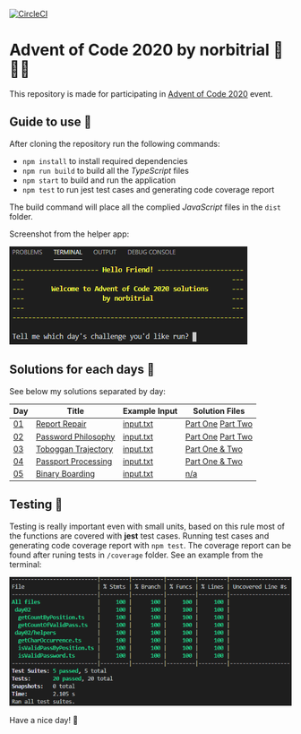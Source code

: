 [![CircleCI](https://circleci.com/gh/norbitrial/advent-of-code-2020.svg?style=shield&circle-token=d18854d2a0647b65366601a14dd753679e8f84d8)](https://app.circleci.com/pipelines/github/norbitrial/advent-of-code-2020?branch=main)

# Advent of Code 2020 by norbitrial 🎄👨‍💻

This repository is made for participating in [Advent of Code 2020](https://adventofcode.com/2020/about) event.

## Guide to use 📙

After cloning the repository run the following commands:

- `npm install` to install required dependencies
- `npm run build` to build all the _TypeScript_ files
- `npm start` to build and run the application
- `npm test` to run jest test cases and generating code coverage report

The build command will place all the complied _JavaScript_ files in the `dist` folder.

Screenshot from the helper app:

![App-Screenshot](/assets/example_screenshot_01.png)

## Solutions for each days 🔮

See below my solutions separated by day:

| Day                                       | Title                                             | Example Input                     | Solution Files                                                                             |
| ----------------------------------------- | ------------------------------------------------- | --------------------------------- | ------------------------------------------------------------------------------------------ |
| [01](https://adventofcode.com/2020/day/1) | [Report Repair](/src/day01/description.txt)       | [input.txt](/src/day01/input.txt) | [Part One](/src/day01/findTwoSum.ts) [Part Two](/src/day01/findThereSum.ts)                |
| [02](https://adventofcode.com/2020/day/2) | [Password Philosophy](/src/day02/description.txt) | [input.txt](/src/day02/input.txt) | [Part One](/src/day02/getCountOfValidPass.ts) [Part Two](/src/day02/getCountByPosition.ts) |
| [03](https://adventofcode.com/2020/day/3) | [Toboggan Trajectory](/src/day03/description.txt) | [input.txt](/src/day03/input.txt) | [Part One & Two](/src/day03/getCountOfTrees.ts)                                            |
| [04](https://adventofcode.com/2020/day/4) | [Passport Processing](/src/day04/description.txt) | [input.txt](/src/day04/input.txt) | [Part One & Two](/src/day04/getCountOfValidPass.ts)                                        |
| [05](https://adventofcode.com/2020/day/5) | [Binary Boarding](/src/day05/description.txt)     | [input.txt](/src/day05/input.txt) | [n/a](/src/day05/.ts)                                                                      |

## Testing 🧪

Testing is really important even with small units, based on this rule most of the functions are covered with **jest** test cases. Running test cases and generating code coverage report with `npm test`. The coverage report can be found after runing tests in `/coverage` folder. See an example from the terminal:

![Jest-Screenshot](/assets/example_screenshot_02.png)

Have a nice day! 👋
